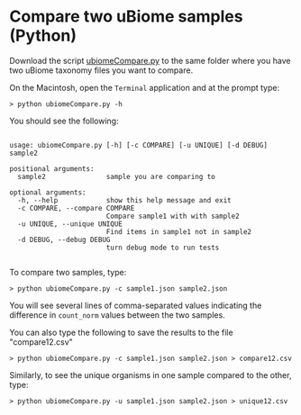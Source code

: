 # Compare two uBiome samples (Python)

Download the script [ubiomeCompare.py](../ubiomeCompare.py) to the same folder where you have two uBiome taxonomy files you want to compare. 

On the Macintosh, open the ```Terminal``` application and at the prompt type:

```
> python ubiomeCompare.py -h
```

You should see the following:

```

usage: ubiomeCompare.py [-h] [-c COMPARE] [-u UNIQUE] [-d DEBUG] sample2

positional arguments:
  sample2               sample you are comparing to

optional arguments:
  -h, --help            show this help message and exit
  -c COMPARE, --compare COMPARE
                        Compare sample1 with with sample2
  -u UNIQUE, --unique UNIQUE
                        Find items in sample1 not in sample2
  -d DEBUG, --debug DEBUG
                        turn debug mode to run tests
                        
```

To compare two samples, type:

```
> python ubiomeCompare.py -c sample1.json sample2.json

```

You will see several lines of comma-separated values indicating the difference in `count_norm` values between the two samples.

You can also type the following to save the results to the file "compare12.csv"

```
> python ubiomeCompare.py -c sample1.json sample2.json > compare12.csv

```

Similarly, to see the unique organisms in one sample compared to the other, type:

```
> python ubiomeCompare.py -u sample1.json sample2.json > unique12.csv

```









